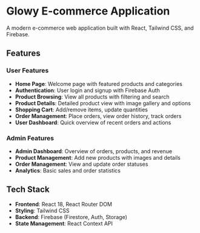 # Glowy E-commerce Application

A modern e-commerce web application built with React, Tailwind CSS, and Firebase.

## Features

### User Features
- **Home Page**: Welcome page with featured products and categories
- **Authentication**: User login and signup with Firebase Auth
- **Product Browsing**: View all products with filtering and search
- **Product Details**: Detailed product view with image gallery and options
- **Shopping Cart**: Add/remove items, update quantities
- **Order Management**: Place orders, view order history, track orders
- **User Dashboard**: Quick overview of recent orders and actions

### Admin Features
- **Admin Dashboard**: Overview of orders, products, and revenue
- **Product Management**: Add new products with images and details
- **Order Management**: View and update order statuses
- **Analytics**: Basic sales and order statistics

## Tech Stack

- **Frontend**: React 18, React Router DOM
- **Styling**: Tailwind CSS
- **Backend**: Firebase (Firestore, Auth, Storage)
- **State Management**: React Context API
